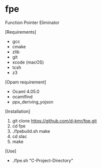 # fpe
Function Pointer Eliminator

[Requirements]
- gcc
- cmake
- zlib
- git
- xcode (macOS)
- tcsh
- z3

[Opam requirement]
- Ocaml 4.05.0
- ocamlfind
- ppx_deriving_yojson

[Installation]
1. git clone https://github.com/d-kmr/fpe.git
2. cd fpe
3. ./fpebuild.sh make
4. cd slac
5. make

[Use]
- ./fpe.sh "C-Project-Directory"
